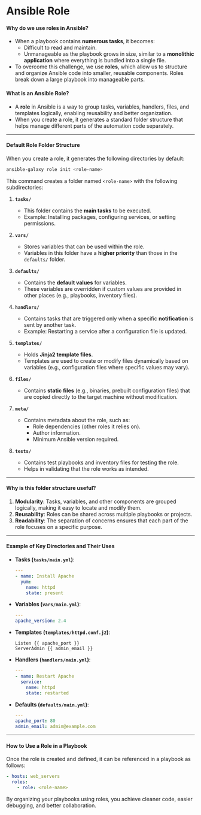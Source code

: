 # **Ansible Role**

#### **Why do we use roles in Ansible?**
- When a playbook contains **numerous tasks**, it becomes:
  - Difficult to read and maintain.
  - Unmanageable as the playbook grows in size, similar to a **monolithic application** where everything is bundled into a single file.
- To overcome this challenge, we use **roles**, which allow us to structure and organize Ansible code into smaller, reusable components. Roles break down a large playbook into manageable parts.

#### **What is an Ansible Role?**
- A **role** in Ansible is a way to group tasks, variables, handlers, files, and templates logically, enabling reusability and better organization.
- When you create a role, it generates a standard folder structure that helps manage different parts of the automation code separately.

---

#### **Default Role Folder Structure**
When you create a role, it generates the following directories by default:  
```bash
ansible-galaxy role init <role-name>
```
This command creates a folder named `<role-name>` with the following subdirectories:
  
1. **`tasks/`**  
   - This folder contains the **main tasks** to be executed.
   - Example: Installing packages, configuring services, or setting permissions.

2. **`vars/`**  
   - Stores variables that can be used within the role.
   - Variables in this folder have a **higher priority** than those in the `defaults/` folder.

3. **`defaults/`**  
   - Contains the **default values** for variables.  
   - These variables are overridden if custom values are provided in other places (e.g., playbooks, inventory files).

4. **`handlers/`**  
   - Contains tasks that are triggered only when a specific **notification** is sent by another task.
   - Example: Restarting a service after a configuration file is updated.

5. **`templates/`**  
   - Holds **Jinja2 template files**.
   - Templates are used to create or modify files dynamically based on variables (e.g., configuration files where specific values may vary).

6. **`files/`**  
   - Contains **static files** (e.g., binaries, prebuilt configuration files) that are copied directly to the target machine without modification.

7. **`meta/`**  
   - Contains metadata about the role, such as:
     - Role dependencies (other roles it relies on).
     - Author information.
     - Minimum Ansible version required.

8. **`tests/`**  
   - Contains test playbooks and inventory files for testing the role.
   - Helps in validating that the role works as intended.

---

#### **Why is this folder structure useful?**
1. **Modularity**: Tasks, variables, and other components are grouped logically, making it easy to locate and modify them.
2. **Reusability**: Roles can be shared across multiple playbooks or projects.
3. **Readability**: The separation of concerns ensures that each part of the role focuses on a specific purpose.

---

#### **Example of Key Directories and Their Uses**
- **Tasks (`tasks/main.yml`)**:  
  ```yaml
  ---
  - name: Install Apache
    yum:
      name: httpd
      state: present
  ```

- **Variables (`vars/main.yml`)**:  
  ```yaml
  ---
  apache_version: 2.4
  ```

- **Templates (`templates/httpd.conf.j2`)**:  
  ```nginx
  Listen {{ apache_port }}
  ServerAdmin {{ admin_email }}
  ```

- **Handlers (`handlers/main.yml`)**:  
  ```yaml
  ---
  - name: Restart Apache
    service:
      name: httpd
      state: restarted
  ```

- **Defaults (`defaults/main.yml`)**:  
  ```yaml
  ---
  apache_port: 80
  admin_email: admin@example.com
  ```

---

#### **How to Use a Role in a Playbook**
Once the role is created and defined, it can be referenced in a playbook as follows:
```yaml
- hosts: web_servers
  roles:
    - role: <role-name>
```

By organizing your playbooks using roles, you achieve cleaner code, easier debugging, and better collaboration.